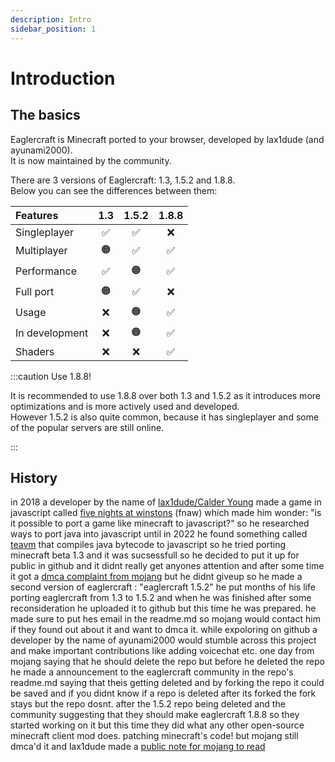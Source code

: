 ```yaml
---
description: Intro
sidebar_position: 1
---
```


# Introduction

## The basics

Eaglercraft is Minecraft ported to your browser, developed by lax1dude (and ayunami2000).  
It is now maintained by the community.

There are 3 versions of Eaglercraft: 1.3, 1.5.2 and 1.8.8.  
Below you can see the differences between them:

|    Features    | 1.3 | 1.5.2 | 1.8.8 |
|:---------------|:---:|:-----:|:-----:|
| Singleplayer   |  ✅  |   ✅   |   ❌   |
| Multiplayer    |  🟠  |   ✅   |   ✅   |
| Performance    |  ✅  |   🟠   |   ✅   |
| Full port      |  🟠  |   ✅   |   ❌   |
| Usage          |  ❌  |   🟠   |   ✅   |
| In development |  ❌  |   🟠   |   ✅   |
| Shaders        |  ❌  |   ❌   |   ✅   |

:::caution Use 1.8.8!

It is recommended to use 1.8.8 over both 1.3 and 1.5.2 as it introduces more optimizations and is more actively used and developed.  
However 1.5.2 is also quite common, because it has singleplayer and some of the popular servers are still online.

:::

## History

in 2018 a developer by the name of [lax1dude/Calder Young](https://lax1dude.net/) made a game in javascript called [five nights at winstons](https://g.deev.is/fnaw/) (fnaw) which made him wonder: "is it possible to port a game like minecraft to javascript?" so he researched ways to port java into javascript until in 2022 he found something called [teavm](https://teavm.org/) that compiles java bytecode to javascript so he tried porting minecraft beta 1.3 and it was sucsessfull so he decided to put it up for public in github and it didnt really get anyones attention and after some time it got a [dmca complaint from mojang](https://github.com/github/dmca/blob/master/2022/11/2022-11-15-minecraft.md) but he didnt giveup so he made a second version of eaglercraft : "eaglercraft 1.5.2" he put months of his life porting eaglercraft from 1.3 to 1.5.2 and when he was finished after some reconsideration he uploaded it to github but this time he was prepared. he made sure to put hes email in the readme.md so mojang would contact him if they found out about it and want to dmca it. while expoloring on github a developer by the name of ayunami2000 would stumble across this project and make important contributions like adding voicechat etc. one day from mojang saying that he should delete the repo but before he deleted the repo he made a announcement to the eaglercraft community in the repo's readme.md saying that theis getting deleted and by forking the repo it could be saved and if you didnt know if a repo is deleted after its forked the fork stays but the repo dosnt. after the 1.5.2 repo being deleted and the community suggesting that they should make eaglercraft 1.8.8 so they started working on it but this time they did what any other open-source minecraft client mod does. patching minecraft's code! but mojang still dmca'd it and lax1dude made a [public note for mojang to read ](https://github.com/lax1dude/eaglercraftx-1.8)

